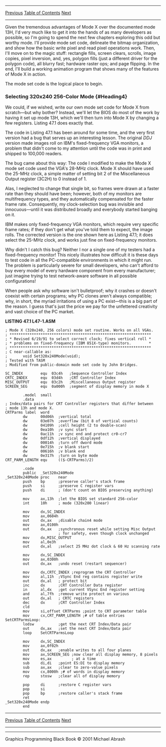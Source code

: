   ------------------------ --------------------------------- --------------------
  [Previous](47-01.html)   [Table of Contents](index.html)   [Next](47-03.html)
  ------------------------ --------------------------------- --------------------

Given the tremendous advantages of Mode X over the documented mode 13H,
I'd very much like to get it into the hands of as many developers as
possible, so I'm going to spend the next few chapters exploring this odd
but worthy mode. I'll provide mode set code, delineate the bitmap
organization, and show how the basic write pixel and read pixel
operations work. Then, I'll move on to the magic stuff: rectangle fills,
screen clears, scrolls, image copies, pixel inversion, and, yes, polygon
fills (just a different driver for the polygon code), all blurry fast;
hardware raster ops; and page flipping. In the end, I'll build a working
animation program that shows many of the features of Mode X in action.

The mode set code is the logical place to begin.

### Selecting 320x240 256-Color Mode {#Heading4}

We could, if we wished, write our own mode set code for Mode X from
scratch—but why bother? Instead, we'll let the BIOS do most of the work
by having it set up mode 13H, which we'll then turn into Mode X by
changing a few registers. Listing 47.1 does exactly that.

The code in Listing 47.1 has been around for some time, and the very
first version had a bug that serves up an interesting lesson. The
original *DDJ* version made images roll on IBM's fixed-frequency VGA
monitors, a problem that didn't come to my attention until the code was
in print and shipped to 100,000 readers.

The bug came about this way: The code I modified to make the Mode X mode
set code used the VGA's 28-MHz clock. Mode X should have used the 25-MHz
clock, a simple matter of setting bit 2 of the Miscellaneous Output
register (3C2H) to 0 instead of 1.

Alas, I neglected to change that single bit, so frames were drawn at a
faster rate than they should have been; however, both of my monitors are
multifrequency types, and they automatically compensated for the faster
frame rate. Consequently, my clock-selection bug was invisible and
innocuous—until it was distributed broadly and everybody started banging
on it.

IBM makes only fixed-frequency VGA monitors, which require very specific
frame rates; if they don't get what you've told them to expect, the
image rolls. The corrected version is the one shown here as Listing
47.1; it does select the 25-MHz clock, and works just fine on
fixed-frequency monitors.

Why didn't I catch this bug? Neither I nor a single one of my testers
had a fixed-frequency monitor! This nicely illustrates how difficult it
is these days to test code in all the PC-compatible environments in
which it might run. The problem is particularly severe for small
developers, who can't afford to buy every model of every hardware
component from every manufacturer; just imagine trying to test
network-aware software in all possible configurations!

When people ask why software isn't bulletproof; why it crashes or
doesn't coexist with certain programs; why PC clones aren't always
compatible; why, in short, the myriad irritations of using a PC
exist—this is a big part of the reason. I guess that's just the price we
pay for the unfettered creativity and vast choice of the PC market.

**LISTING 47.1 L47-1.ASM**

    ; Mode X (320x240, 256 colors) mode set routine. Works on all VGAs.
    ; ****************************************************************
    ; * Revised 6/19/91 to select correct clock; fixes vertical roll *
    ; * problems on fixed-frequency (IBM 851X-type) monitors.        *
    ; ****************************************************************
    ; C near-callable as:
    ;       void Set320x240Mode(void);
    ; Tested with TASM
    ; Modified from public-domain mode set code by John Bridges.

    SC_INDEX        equ  03c4h   ;Sequence Controller Index
    CRTC_INDEX      equ  03d4h   ;CRT Controller Index
    MISC_OUTPUT     equ  03c2h   ;Miscellaneous Output register
    SCREEN_SEG      equ  0a000h  ;segment of display memory in mode X

            .model  small
            .data
    ; Index/data pairs for CRT Controller registers that differ between
    ; mode 13h and mode X.
    CRTParms label  word
            dw      00d06h  ;vertical total
            dw      03e07h  ;overflow (bit 8 of vertical counts)
            dw      04109h  ;cell height (2 to double-scan)
            dw      0ea10h  ;v sync start
            dw      0ac11h  ;v sync end and protect cr0-cr7
            dw      0df12h  ;vertical displayed
            dw      00014h  ;turn off dword mode
            dw      0e715h  ;v blank start
            dw      00616h  ;v blank end
            dw      0e317h  ;turn on byte mode
    CRT_PARM_LENGTH equ     (($-CRTParms)/2)

            .code
            public  _Set320x240Mode
    _Set320x240Mode proc    near
            push    bp      ;preserve caller's stack frame
            push    si      ;preserve C register vars
            push    di      ; (don't count on BIOS preserving anything)

            mov     ax,13h  ;let the BIOS set standard 256-color
            int     10h     ; mode (320x200 linear)

            mov     dx,SC_INDEX
            mov     ax,0604h
            out     dx,ax   ;disable chain4 mode
            mov     ax,0100h
            out     dx,ax   ;synchronous reset while setting Misc Output
                            ; for safety, even though clock unchanged
            mov     dx,MISC_OUTPUT
            mov     al,0e3h
            out     dx,al   ;select 25 MHz dot clock & 60 Hz scanning rate

            mov     dx,SC_INDEX
            mov     ax,0300h
            out     dx,ax   ;undo reset (restart sequencer)

            mov     dx,CRTC_INDEX ;reprogram the CRT Controller
            mov     al,11h  ;VSync End reg contains register write
            out     dx,al   ; protect bit
            inc     dx      ;CRT Controller Data register
            in      al,dx   ;get current VSync End register setting
            and     al,7fh  ;remove write protect on various
            out     dx,al   ; CRTC registers
            dec     dx      ;CRT Controller Index
            cld
            mov     si,offset CRTParms ;point to CRT parameter table
            mov     cx,CRT_PARM_LENGTH ;# of table entries
    SetCRTParmsLoop:
            lodsw           ;get the next CRT Index/Data pair
            out     dx,ax   ;set the next CRT Index/Data pair
            loop    SetCRTParmsLoop

            mov     dx,SC_INDEX
            mov     ax,0f02h
            out     dx,ax   ;enable writes to all four planes
            mov     ax,SCREEN_SEG ;now clear all display memory, 8 pixels
            mov     es,ax         ; at a time
            sub     di,di   ;point ES:DI to display memory
            sub     ax,ax   ;clear to zero-value pixels
            mov     cx,8000h ;# of words in display memory
            rep     stosw   ;clear all of display memory

            pop     di      ;restore C register vars
            pop     si
            pop     bp      ;restore caller's stack frame
            ret
    _Set320x240Mode endp
            end

  ------------------------ --------------------------------- --------------------
  [Previous](47-01.html)   [Table of Contents](index.html)   [Next](47-03.html)
  ------------------------ --------------------------------- --------------------

* * * * *

Graphics Programming Black Book © 2001 Michael Abrash
